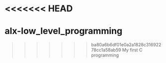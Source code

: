 <<<<<<< HEAD
=======
# alx-low_level_programming
>>>>>>> ba80a6b6df01e0a2a1828c31692278cc1a58ab59
My first C programming
